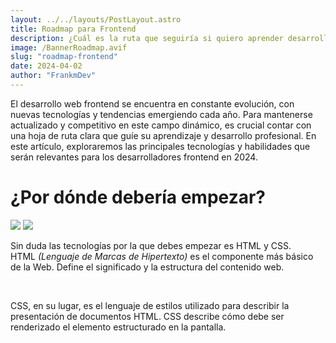 ```yaml
---
layout: ../../layouts/PostLayout.astro
title: Roadmap para Frontend
description: ¿Cuál es la ruta que seguiría si quiero aprender desarrollo Frontend en 2024?
image: /BannerRoadmap.avif
slug: "roadmap-frontend"
date: 2024-04-02
author: "FrankmDev"
---
```


El desarrollo web frontend se encuentra en constante evolución, con nuevas tecnologías y tendencias emergiendo cada año. Para mantenerse actualizado y competitivo en este campo dinámico, es crucial contar con una hoja de ruta clara que guíe su aprendizaje y desarrollo profesional. En este artículo, exploraremos las principales tecnologías y habilidades que serán relevantes para los desarrolladores frontend en 2024.

<h1 class='postTitle'>¿Por dónde debería empezar?</h1>

<div class='flex gap-5'>
    <img src='/Logos/HTML.webp' class='size-20 my-8'>
    <img src='/Logos/CSS.webp' class='size-20 my-8'>
</div>

Sin duda las tecnologías por la que debes empezar es HTML y CSS.</br>
HTML <i>(Lenguaje de Marcas de Hipertexto)</i> es el componente más básico de la Web. Define el significado y la estructura del contenido web.

</br>

CSS, en su lugar, es el lenguaje de estilos utilizado para describir la presentación de documentos HTML. CSS describe cómo debe ser renderizado el elemento estructurado en la pantalla.
